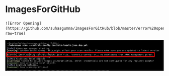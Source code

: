 # ImagesForGitHub

```
![Error Opening](https://github.com/suhasgumma/ImagesForGitHub/blob/master/error%20opening.jpg?raw=true)
```

![Error Opening](https://github.com/suhasgumma/ImagesForGitHub/blob/master/error%20opening.jpg?raw=true)
